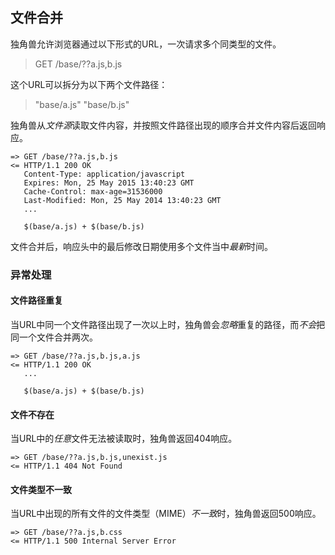 文件合并
------------------------------

独角兽允许浏览器通过以下形式的URL，一次请求多个同类型的文件。

>	GET /base/??a.js,b.js

这个URL可以拆分为以下两个文件路径：

>	"base/a.js"
>	"base/b.js"

独角兽从*文件源*读取文件内容，并按照文件路径出现的顺序合并文件内容后返回响应。

	=> GET /base/??a.js,b.js
	<= HTTP/1.1 200 OK
	   Content-Type: application/javascript
	   Expires: Mon, 25 May 2015 13:40:23 GMT
	   Cache-Control: max-age=31536000
	   Last-Modified: Mon, 25 May 2014 13:40:23 GMT
	   ...
	   
	   $(base/a.js) + $(base/b.js)

文件合并后，响应头中的最后修改日期使用多个文件当中*最新*时间。

### 异常处理

#### 文件路径重复

当URL中同一个文件路径出现了一次以上时，独角兽会*忽略*重复的路径，而*不会*把同一个文件合并两次。

	=> GET /base/??a.js,b.js,a.js
	<= HTTP/1.1 200 OK
	   ...
	   
	   $(base/a.js) + $(base/b.js)

#### 文件不存在

当URL中的*任意*文件无法被读取时，独角兽返回404响应。

	=> GET /base/??a.js,b.js,unexist.js
	<= HTTP/1.1 404 Not Found

#### 文件类型不一致

当URL中出现的所有文件的文件类型（MIME）*不一致*时，独角兽返回500响应。

	=> GET /base/??a.js,b.css
	<= HTTP/1.1 500 Internal Server Error
